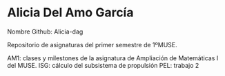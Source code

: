 # Alicia Del Amo García

Nombre Github: Alicia-dag

Repositorio de asignaturas del primer semestre de 1ºMUSE.

AM1: clases y milestones de la asignatura de Ampliación de Matemáticas I del MUSE.
ISG: cálculo del subsistema de propulsión
PEL: trabajo 2
